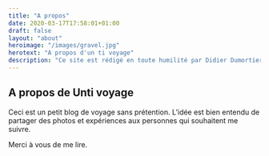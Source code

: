```yaml
---
title: "A propos"
date: 2020-03-17T17:58:01+01:00
draft: false
layout: "about"
heroimage: "/images/gravel.jpg"
herotext: "A propos d'un ti voyage"
description: "Ce site est rédigé en toute humilité par Didier Dumortier afin de partager ses voyages avec ses amis. Les commentaires sont les bienvenus et vos données saisies ne seront pas utilisées à des fins lucratives."
---
```


## A propos de Unti voyage
Ceci est un petit blog de voyage sans prétention. L’idée est bien entendu de partager des photos et expériences aux personnes qui souhaitent me suivre.

Merci à vous de me lire.